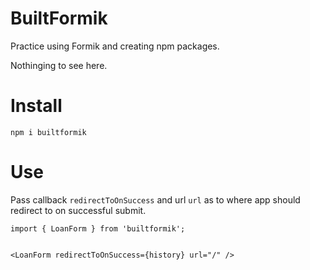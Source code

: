# BuiltFormik

Practice using Formik and creating npm packages.

Nothinging to see here.

# Install

```code
npm i builtformik
```

# Use

Pass callback `redirectToOnSuccess` and url `url` as to where app should redirect to on successful submit.

```code
import { LoanForm } from 'builtformik';


<LoanForm redirectToOnSuccess={history} url="/" />
```
